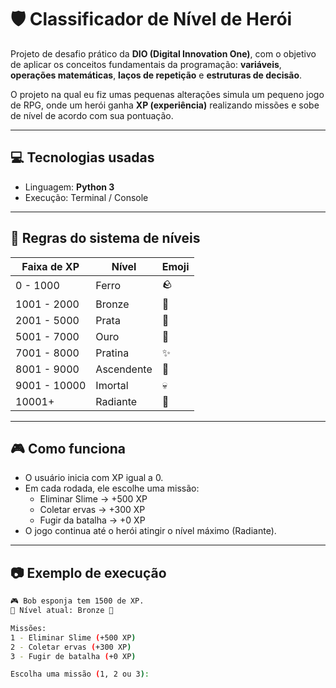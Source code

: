 # 🛡️ Classificador de Nível de Herói

Projeto de desafio prático da **DIO (Digital Innovation One)**, com o objetivo de aplicar os conceitos fundamentais da programação: **variáveis**, **operações matemáticas**, **laços de repetição** e **estruturas de decisão**.  

O projeto na qual eu fiz umas pequenas alterações simula um pequeno jogo de RPG, onde um herói ganha **XP (experiência)** realizando missões e sobe de nível de acordo com sua pontuação.

---

## 💻 Tecnologias usadas

- Linguagem: **Python 3**
- Execução: Terminal / Console

---

## 📌 Regras do sistema de níveis

| Faixa de XP     | Nível       | Emoji   |
|----------------|-------------|---------|
| 0 - 1000       | Ferro       | 🪨      |
| 1001 - 2000    | Bronze      | 🥉      |
| 2001 - 5000    | Prata       | 🥈      |
| 5001 - 7000    | Ouro        | 🥇      |
| 7001 - 8000    | Pratina     | ✨      |
| 8001 - 9000    | Ascendente  | 🚀      |
| 9001 - 10000    | Imortal     | 💀      |
| 10001+          | Radiante    | 🌟      |

---

## 🎮 Como funciona

- O usuário inicia com XP igual a 0.
- Em cada rodada, ele escolhe uma missão:
  - Eliminar Slime → +500 XP
  - Coletar ervas → +300 XP
  - Fugir da batalha → +0 XP
- O jogo continua até o herói atingir o nível máximo (Radiante).

---

## 📷 Exemplo de execução

```bash
🎮 Bob esponja tem 1500 de XP.
🏅 Nível atual: Bronze 🥉

Missões:
1 - Eliminar Slime (+500 XP)
2 - Coletar ervas (+300 XP)
3 - Fugir de batalha (+0 XP)

Escolha uma missão (1, 2 ou 3):
 
